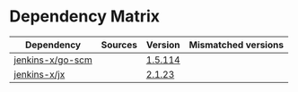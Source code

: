 # Dependency Matrix

Dependency | Sources | Version | Mismatched versions
---------- | ------- | ------- | -------------------
[jenkins-x/go-scm](https://github.com/jenkins-x/go-scm) |  | [1.5.114]() | 
[jenkins-x/jx](https://github.com/jenkins-x/jx) |  | [2.1.23](https://github.com/jenkins-x/jx/releases/tag/v2.1.23) | 

